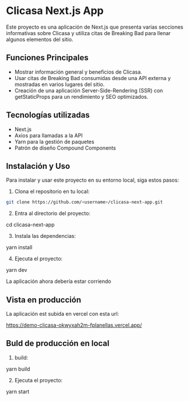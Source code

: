 # Clicasa Next.js App

Este proyecto es una aplicación de Next.js que presenta varias secciones informativas sobre Clicasa y utiliza citas de Breaking Bad para llenar algunos elementos del sitio.

## Funciones Principales
- Mostrar información general y beneficios de Clicasa.
- Usar citas de Breaking Bad consumidas desde una API externa y mostradas en varios lugares del sitio.
- Creación de una aplicación Server-Side-Rendering (SSR) con getStaticProps para un rendimiento y SEO optimizados.

## Tecnologías utilizadas
- Next.js
- Axios para llamadas a la API
- Yarn para la gestión de paquetes
- Patrón de diseño Compound Components

## Instalación y Uso

Para instalar y usar este proyecto en su entorno local, siga estos pasos:

1. Clona el repositorio en tu local:

```bash
git clone https://github.com/<username>/clicasa-next-app.git
```

2. Entra al directorio del proyecto:

cd clicasa-next-app

3. Instala las dependencias:

yarn install

4. Ejecuta el proyecto:

yarn dev

La aplicación ahora debería estar corriendo

## Vista en producción

La aplicación est subida en vercel con esta url:

https://demo-clicasa-okwyxah2m-fplanellas.vercel.app/

## Buld de producción en local

1. build:

yarn build

2. Ejecuta el proyecto:

yarn start


